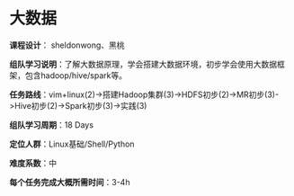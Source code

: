# 大数据

**课程设计**： sheldonwong、黑桃

**组队学习说明**：了解大数据原理，学会搭建大数据环境，初步学会使用大数据框架，包含hadoop/hive/spark等。

**任务路线**：vim+linux(2)->搭建Hadoop集群(3)->HDFS初步(2)->MR初步(3)->Hive初步(2)->Spark初步(3)->实践(3)

**组队学习周期**：18 Days

**定位人群**：Linux基础/Shell/Python

**难度系数**：中

**每个任务完成大概所需时间**：3-4h





